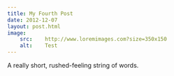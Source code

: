 ```yaml
---
title: My Fourth Post
date: 2012-12-07
layout: post.html
image:
    src:    http://www.loremimages.com?size=350x150
    alt:    Test
---
```


A really short, rushed-feeling string of words.
